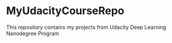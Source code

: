 # MyUdacityCourseRepo
This repository contains my projects from Udacity Deep Learning Nanodegree Program
